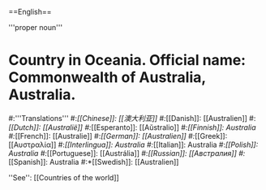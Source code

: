 ==English==

'''proper noun'''

# Country in Oceania. Official name: Commonwealth of Australia, Australia.
#:'''Translations'''
#:*[[Chinese]]: [[澳大利亚]]
#:*[[Danish]]: [[Australien]]
#:*[[Dutch]]: [[Australië]]
#:*[[Esperanto]]: [[Aŭstralio]]
#:*[[Finnish]]: Australia
#:*[[French]]: [[Australie]]
#:*[[German]]: [[Australien]]
#:*[[Greek]]: [[Αυστραλία]]
#:*[[Interlingua]]: Australia
#:*[[Italian]]: Australia
#:*[[Polish]]: Australia
#:*[[Portuguese]]: [[Austrália]]
#:*[[Russian]]: [[Австралия]]
#:*[[Spanish]]: Australia
#:*[[Swedish]]: [[Australien]]

''See'': [[Countries of the world]]